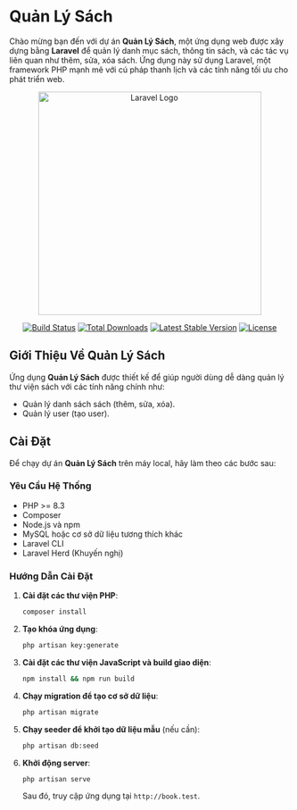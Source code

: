 # Quản Lý Sách

Chào mừng bạn đến với dự án **Quản Lý Sách**, một ứng dụng web được xây dựng bằng **Laravel** để quản lý danh mục sách, thông tin sách, và các tác vụ liên quan như thêm, sửa, xóa sách. Ứng dụng này sử dụng Laravel, một framework PHP mạnh mẽ với cú pháp thanh lịch và các tính năng tối ưu cho phát triển web.

<p align="center"><a href="https://laravel.com" target="_blank"><img src="https://raw.githubusercontent.com/laravel/art/master/logo-lockup/5%20SVG/2%20CMYK/1%20Full%20Color/laravel-logolockup-cmyk-red.svg" width="400" alt="Laravel Logo"></a></p>

<p align="center">
<a href="https://github.com/laravel/framework/actions"><img src="https://github.com/laravel/framework/workflows/tests/badge.svg" alt="Build Status"></a>
<a href="https://packagist.org/packages/laravel/framework"><img src="https://img.shields.io/packagist/dt/laravel/framework" alt="Total Downloads"></a>
<a href="https://packagist.org/packages/laravel/framework"><img src="https://img.shields.io/packagist/v/laravel/framework" alt="Latest Stable Version"></a>
<a href="https://packagist.org/packages/laravel/framework"><img src="https://img.shields.io/packagist/l/laravel/framework" alt="License"></a>
</p>

## Giới Thiệu Về Quản Lý Sách

Ứng dụng **Quản Lý Sách** được thiết kế để giúp người dùng dễ dàng quản lý thư viện sách với các tính năng chính như:

- Quản lý danh sách sách (thêm, sửa, xóa).
- Quản lý user (tạo user).

## Cài Đặt

Để chạy dự án **Quản Lý Sách** trên máy local, hãy làm theo các bước sau:

### Yêu Cầu Hệ Thống
- PHP >= 8.3
- Composer
- Node.js và npm
- MySQL hoặc cơ sở dữ liệu tương thích khác
- Laravel CLI
- Laravel Herd (Khuyến nghị)

### Hướng Dẫn Cài Đặt

1. **Cài đặt các thư viện PHP**:
   ```bash
   composer install
   ```

2. **Tạo khóa ứng dụng**:
   ```bash
   php artisan key:generate
   ```

3. **Cài đặt các thư viện JavaScript và build giao diện**:
   ```bash
   npm install && npm run build
   ```

4. **Chạy migration để tạo cơ sở dữ liệu**:
   ```bash
   php artisan migrate
   ```

5. **Chạy seeder để khởi tạo dữ liệu mẫu** (nếu cần):
   ```bash
   php artisan db:seed
   ```

6. **Khởi động server**:
   ```bash
   php artisan serve
   ```

   Sau đó, truy cập ứng dụng tại `http://book.test`.
